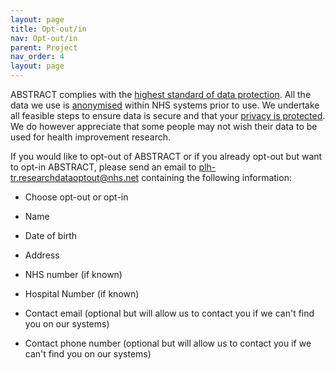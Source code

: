 ```yaml
---
layout: page
title: Opt-out/in
nav: Opt-out/in
parent: Project
nav_order: 4
layout: page
---
```


ABSTRACT  complies with the [highest standard of data protection](https://sustainsw.ac.uk/our_data.html). All the data we use is [anonymised](https://sustainsw.ac.uk/our_data.html) within NHS systems prior to use. We undertake all feasible steps to ensure data is secure and that your [privacy is protected](https://sustainsw.ac.uk/our_data.html). We do however appreciate that some people may not wish their data to be used for health improvement research. 



If you would like to opt-out of ABSTRACT or if you already opt-out but want to opt-in ABSTRACT, please send an email to
[plh-tr.researchdataoptout@nhs.net](mailto:plh-tr.researchdataoptout@nhs.net?subject=Opt-out) containing the following information:

- Choose opt-out or opt-in

- Name

- Date of birth

- Address

- NHS number (if known)

- Hospital Number (if known)

- Contact email (optional but will allow us to contact you if we can't find you on our systems)

- Contact phone number (optional but will allow us to contact you if we can't find you on our systems)

